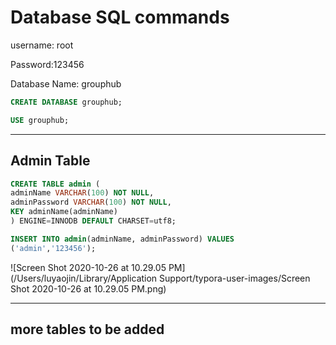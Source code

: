 # Database SQL commands

username: root 

Password:123456

Database Name: grouphub

```sql
CREATE DATABASE grouphub;

USE grouphub;
```



-----

## Admin Table

```SQL
CREATE TABLE admin (
adminName VARCHAR(100) NOT NULL,
adminPassword VARCHAR(100) NOT NULL,
KEY adminName(adminName)
) ENGINE=INNODB DEFAULT CHARSET=utf8;

INSERT INTO admin(adminName, adminPassword) VALUES
('admin','123456');


```

![Screen Shot 2020-10-26 at 10.29.05 PM](/Users/luyaojin/Library/Application Support/typora-user-images/Screen Shot 2020-10-26 at 10.29.05 PM.png)

----

## more tables to be added 